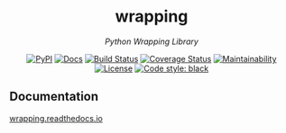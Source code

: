 <div align="center">

# wrapping
_Python Wrapping Library_

[![PyPI](https://img.shields.io/pypi/v/wrapping.svg)](https://pypi.org/project/wrapping)
[![Docs](https://readthedocs.org/projects/wrapping/badge/)](http://wrapping.readthedocs.io/en/stable/)
[![Build Status](https://travis-ci.com/bhgomes/wrapping.svg?branch=master)](https://travis-ci.com/bhgomes/wrapping)
[![Coverage Status](https://coveralls.io/repos/github/bhgomes/wrapping/badge.svg?branch=master)](https://coveralls.io/github/bhgomes/wrapping?branch=master)
[![Maintainability](https://api.codeclimate.com/v1/badges/6faad0d6237d60aac9d5/maintainability)](https://codeclimate.com/github/bhgomes/wrapping/maintainability)
[![License](https://img.shields.io/github/license/bhgomes/wrapping.svg?color=blue)](https://github.com/bhgomes/wrapping/blob/master/LICENSE)
[![Code style: black](https://img.shields.io/badge/code%20style-black-000000.svg)](https://github.com/ambv/black)

</div>


## Documentation

[wrapping.readthedocs.io](https://wrapping.readthedocs.io)
